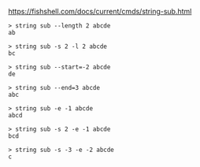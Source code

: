 https://fishshell.com/docs/current/cmds/string-sub.html

```fish
> string sub --length 2 abcde
ab

> string sub -s 2 -l 2 abcde
bc

> string sub --start=-2 abcde
de

> string sub --end=3 abcde
abc

> string sub -e -1 abcde
abcd

> string sub -s 2 -e -1 abcde
bcd

> string sub -s -3 -e -2 abcde
c
```

